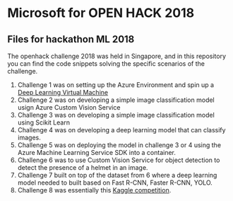 # Microsoft for OPEN HACK 2018


## Files for hackathon ML 2018

The openhack challenge 2018 was held in Singapore, and in this repository you can find the code snippets solving the specific scenarios of the challenge. 

1. Challenge 1 was on setting up the Azure Environment and spin up a [Deep Learning Virtual Machine](https://docs.microsoft.com/en-us/azure/machine-learning/data-science-virtual-machine/provision-deep-learning-dsvm)
2. Challenge 2 was on developing a simple image classification model usign Azure Custom Vision Service
3. Challenge 3 was on developing a simple image classification model using Scikit Learn
4. Challenge 4 was on developing a deep learning model that can classify images.
5. Challenge 5 was on deploying the model in challenge 3 or 4 using the Azure Machine Learning Service SDK into a container.
6. Challenge 6 was to use Custom Vision Service for object detection to detect the presence of a helmet in an image.
7. Challenge 7 built on top of the dataset from 6 where a deep learning model needed to built based on Fast R-CNN, Faster R-CNN, YOLO. 
8. Challenge 8 was essentially this [Kaggle competition](https://www.kaggle.com/c/dstl-satellite-imagery-feature-detection).
 
